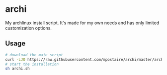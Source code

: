 # archi
My archlinux install script. It's made for my own needs and has only limited customization options.

## Usage

```bash
# download the main script
curl -LJO https://raw.githubusercontent.com/mpostaire/archi/master/archi.sh
# start the installation
sh archi.sh
```
